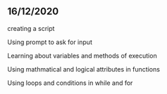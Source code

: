 ## **16/12/2020**

creating a script

Using prompt to ask for input 

Learning about variables and methods of execution 

Using mathmatical and logical attributes in functions

Using loops and conditions in while and for 
